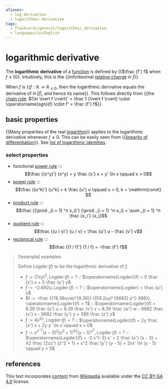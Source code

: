 ```yaml
---
aliases:
  - log derivative
  - logarithmic derivative
tags:
  - flashcards/general/logarithmic_derivative
  - languages/in/English
---
```


# logarithmic derivative

The __logarithmic derivative__ of a [function](function%20(mathematics).md) is defined by {{$\frac {f'} f$ when $f \ne 0$}}. Intuitively, this is the {{infinitesimal [relative change](relative%20change.md) in $f$}}. <!--SR:!2024-04-12,56,310!2024-04-18,61,310-->

When $f$ is {{$f: \mathbb{R} \to \mathbb{R}_{\ne 0}$, then the logarithmic derivative equals the derivative of $\ln \lvert f \rvert$, and hence its name}}. This follows directly from {{the [chain rule](chain%20rule.md): $(\ln \lvert f \rvert)' = \frac 1 {\lvert f \rvert} \cdot \operatorname{sgn}(f) \cdot f' = \frac {f'} f$}}. <!--SR:!2024-04-13,57,310!2024-02-18,17,290-->

## basic properties

{{Many properties of the real [logarithm](logarithm.md)}} applies to the logarithmic derivative whenever $f \ne 0$. This can be easily seen from {{[linearity of differentiation](linearity%20of%20differentiation.md)}}. See [list of logarithmic identities](list%20of%20logarithmic%20identities.md). <!--SR:!2024-02-18,17,290!2024-04-09,54,310-->

### select properties

- functional [power rule](power%20rule.md) ::: $$\frac {(x^y)'} {x^y} = y \frac {x'} x + y' \ln x \qquad x > 0$$ <!--SR:!2024-03-15,27,230!2024-04-10,55,310-->
- [power rule](power%20rule.md) ::: $$\frac {(u^k)'} {u^k} = k \frac {u'} u \qquad u > 0, k = \mathrm{const} $$ <!--SR:!2024-04-04,50,310!2024-04-16,60,310-->
- [product rule](product%20rule.md) ::: $$\frac {(\prod _{i = 1} ^n x_i)'} {\prod _{i = 1} ^n x_i} = \sum _{i = 1} ^n \frac {x_i'} {x_i}$$ <!--SR:!2024-04-14,58,310!2024-04-02,48,310-->
- [quotient rule](quotient%20rule.md) ::: $$\frac {(u / v)'} {u / v} = \frac {u'} u - \frac {v'} v$$ <!--SR:!2024-02-18,17,290!2024-04-19,62,310-->
- [reciprocal rule](reciprocal%20rule.md) ::: $$\frac {(1 / f)'} {1 / f} = -\frac {f'} f$$ <!--SR:!2024-04-08,53,310!2024-04-15,60,310-->

> [!example] examples
>
> Define $\operatorname{Logder}(f)$ to be the logarithmic derivative of $f$.
>
> - $f := (7xy)^5, \operatorname{Logder}(f) = ?$ :: $\operatorname{Logder}(f) = 5 \frac {x'} x + 5 \frac {y'} y$ <!--SR:!2024-04-03,49,310-->
> - $f := -2.692u, \operatorname{Logder}(f) = ?$ :: $\operatorname{Logder} = \frac {u'} u$ <!--SR:!2024-04-06,52,310-->
> - $f := -\frac {(78.38uvw)^{8.39}} {(59.2xy)^{9682} z^{-386}}, \operatorname{Logder}(f) = ?$ :: $\operatorname{Logder}(f) = 8.39 \frac {u'} u + 8.39 \frac {v'} v + 8.39 \frac {w'} w - 9682 \frac {x'} x - 9682 \frac {y'} y + 386 \frac {z'} z$ <!--SR:!2024-03-19,37,290-->
> - $f := 4 x^{2y}, \operatorname{Logder}(f) = ?$ :: $\operatorname{Logder}(f) = 2y \frac {x'} x + 2y y' \ln x \qquad x > 0$ <!--SR:!2024-02-27,19,250-->
> - $f := e^{x^{-2}} (x - 3)^2 \left(z^2 + 1\right)^{42} (y - 5)^{x^2}, \operatorname{Logder}(f) = ?$ :: $\operatorname{Logder}(f) = -2 x^{-3} x' + 2 \frac {x'} {x - 3} + 42 \frac {2zz'} {z^2 + 1} + x^2 \frac {y'} {y - 5} + 2xx' \ln (y - 5) \qquad y > 5$ <!--SR:!2024-02-26,19,250-->

## references

This text incorporates [content](https://en.wikipedia.org/wiki/logarithmic_derivative) from [Wikipedia](Wikipedia.md) available under the [CC BY-SA 4.0](https://creativecommons.org/licenses/by-sa/4.0/) license.
